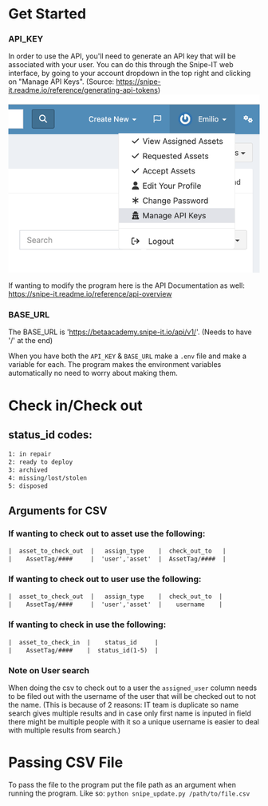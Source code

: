 # Get Started
### API_KEY
In order to use the API, you'll need to generate an API key that will be associated with your user. You can do this through the Snipe-IT web interface, by going to your account dropdown in the top right and clicking on "Manage API Keys". (Source: https://snipe-it.readme.io/reference/generating-api-tokens)
![Alt text](/GET%20API%20KEY.png)

If wanting to modify the program here is the API Documentation as well: https://snipe-it.readme.io/reference/api-overview

### BASE_URL
The BASE_URL is 'https://betaacademy.snipe-it.io/api/v1/'. (Needs to have '/' at the end)

When you have both the `API_KEY` & `BASE_URL` make a `.env` file and make a variable for each. The program makes the environment variables automatically no need to worry about making them.

# Check in/Check out
## status_id codes:
    1: in repair
    2: ready to deploy
    3: archived
    4: missing/lost/stolen
    5: disposed 

## Arguments for CSV
### If wanting to check out to asset use the following:
    |  asset_to_check_out  |   assign_type    |  check_out_to   |
    |    AssetTag/####     |  'user','asset'  |  AssetTag/####  |

### If wanting to check out to user use the following:
    |  asset_to_check_out  |   assign_type    |  check_out_to  |
    |    AssetTag/####     |  'user','asset'  |    username    |

### If wanting to check in use the following:
    |  asset_to_check_in  |    status_id     |
    |    AssetTag/####    |  status_id(1-5)  |

### Note on User search
When doing the csv to check out to a user the `assigned_user` column needs to be filed out with the username of the user that will be checked out to not the name. (This is because of 2 reasons: IT team is duplicate so name search gives multiple results and in case only first name is inputed in field there might be multiple people with it so a unique username is easier to deal with multiple results from search.)

# Passing CSV File
To pass the file to the program put the file path as an argument when running the program. Like so:
`python snipe_update.py /path/to/file.csv`
